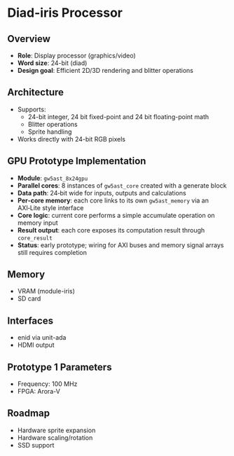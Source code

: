 # Diad-iris Processor

## Overview

- **Role**: Display processor (graphics/video)
- **Word size**: 24-bit (diad)
- **Design goal**: Efficient 2D/3D rendering and blitter operations

## Architecture

- Supports:
  - 24-bit integer, 24 bit fixed-point and 24 bit floating-point math
  - Blitter operations
  - Sprite handling
- Works directly with 24-bit RGB pixels

## GPU Prototype Implementation

- **Module**: `gw5ast_8x24gpu`
- **Parallel cores**: 8 instances of `gw5ast_core` created with a generate block
- **Data path**: 24‑bit wide for inputs, outputs and calculations
- **Per‑core memory**: each core links to its own `gw5ast_memory` via an AXI‑Lite style interface
- **Core logic**: current core performs a simple accumulate operation on memory input
- **Result output**: each core exposes its computation result through `core_result`
- **Status**: early prototype; wiring for AXI buses and memory signal arrays still requires completion

## Memory

- VRAM (module-iris)
- SD card

## Interfaces

- enid via unit-ada
- HDMI output

## Prototype 1 Parameters

- Frequency: 100 MHz
- FPGA: Arora-V

## Roadmap

- Hardware sprite expansion
- Hardware scaling/rotation
- SSD support
